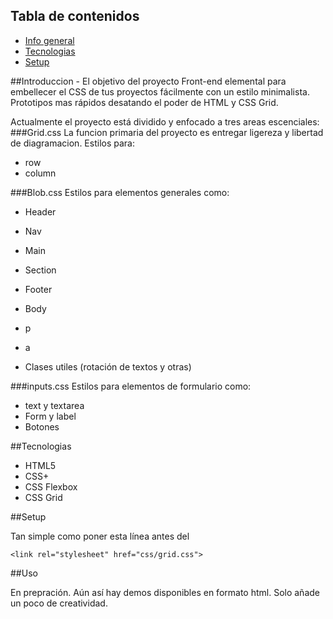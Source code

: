 ## Tabla de contenidos
* [Info general ](#info-general)
* [Tecnologias](#tecnologias)
* [Setup](#setup)

##Introduccion - El objetivo del proyecto
Front-end elemental para embellecer el CSS de tus proyectos fácilmente con un estilo minimalista.
Prototipos mas rápidos desatando el poder de HTML y CSS Grid.

Actualmente el proyecto está dividido y enfocado a tres areas escenciales:
###Grid.css
La funcion primaria del proyecto es entregar ligereza y libertad de diagramacion.
Estilos para:
* row
* column

###Blob.css
Estilos para elementos generales como:
* Header
* Nav
* Main
* Section
* Footer

* Body
* p
* a
* Clases utiles (rotación de textos y otras)

###inputs.css 
Estilos para elementos de formulario como:
* text y textarea
* Form y label
* Botones

##Tecnologias
* HTML5
* CSS+
* CSS Flexbox
* CSS Grid

##Setup

Tan simple como poner esta línea antes del </head>

```
<link rel="stylesheet" href="css/grid.css">
```
##Uso

En prepración.
Aún así hay demos disponibles en formato html. 
Solo añade un poco de creatividad.


